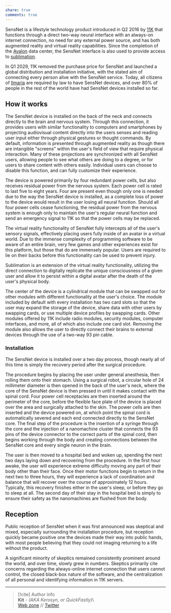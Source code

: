 ```yaml
---  
share: true  
comments: true  
---  
```

SensNet is a lifestyle technology product introduced in Q2 2016 by [11K](../Organizations/Corporations/11K) that functions through a direct two-way neural interface with an always-on internet connection, no need for any external power source, and has both augmented reality and virtual reality capabilities. Since the completion of the [Avalon](../Places/Avalon) data center, the SensNet interface is also used to provide access to [sublimation](./Sublimation).  
  
In Q1 2029, 11K removed the purchase price for SensNet and launched a global distribution and installation initiative, with the stated aim of connecting every person alive with the SensNet service. Today, all citizens of [Ilmaria](../Map/Ilmaria/Ilmaria) are required by law to have SensNet devices, and over 80% of people in the rest of the world have had SensNet devices installed so far.  
  
## How it works  
  
The SensNet device is installed on the back of the neck and connects directly to the brain and nervous system. Through this connection, it provides users with similar functionality to computers and smartphones by projecting audiovisual content directly into the users senses and reading user input either through physical gestures or thought commands. By default, information is presented through augmented reality as though there are intangible "screens" within the user's field of view that require physical interaction. Many of these projections are synchronized with all SensNet users, allowing people to see what others are doing to a degree, or for users to share content with others easily. Individual users can choose to disable this function, and can fully customize their experience.  
  
The device is powered primarily by four redundant power cells, but also receives residual power from the nervous system. Each power cell is rated to last five to eight years. Four are present even though only one is needed due to the way the SensNet device is installed, as a complete loss of power to the device would result in the user losing all neural function. Should all four power cells cease functioning, the residual power from the nervous system is enough only to maintain the user's regular neural function and send an emergency signal to 11K so that the power cells may be replaced.  
  
The virtual reality functionality of SensNet fully intercepts all of the user's sensory signals, effectively placing users fully inside of an avatar in a virtual world. Due to the immense complexity of programming software to be aware of an entire brain, very few games and other experiences exist for this platform, but those that do are immensely popular. Users are required to lie on their backs before this functionality can be used to prevent injury.  
  
Sublimation is an extension of the virtual reality functionality, utilizing the direct connection to digitally replicate the unique consciousness of a given user and allow it to persist within a digital avatar after the death of the user's physical body.  
  
The center of the device is a cylindrical module that can be swapped out for other modules with different functionality at the user's choice. The module included by default with every installation has two card slots so that the user may expand the storage of the device, share data with other users by swapping cards, or use multiple device profiles by swapping cards. Other modules offered by 11K include radio modules, security modules, computer interfaces, and more, all of which also include one card slot. Removing the module also allows the user to directly connect their brains to external devices through the use of a two-way 93 pin cable.  
  
### Installation  
  
The SensNet device is installed over a two day process, though nearly all of this time is simply the recovery period after the surgical procedure.  
  
The procedure begins by placing the user under general anesthesia, then rolling them onto their stomach. Using a surgical robot, a circular hole of 24 millimeter diameter is then opened in the back of the user's neck, where the core of the SensNet device is then pressed in until it makes contact with the spinal cord. Four power cell receptacles are then inserted around the perimeter of the core, before the flexible face plate of the device is placed over the area and surgically attached to the skin. The power cells are then inserted and the device powered on, at which point the spinal cord is automatically severed and each end connected directly to the SensNet core. The final step of the procedure is the insertion of a syringe through the core and the injection of a nanomachine cluster that connects the 93 pins of the device connector to the correct parts of the spinal cord, then begins working through the body and creating connections between the SensNet core and every single neuron in the brain.  
  
The user is then moved to a hospital bed and woken up, spending the next two days laying down and recovering from the procedure. In the first hour awake, the user will experience extreme difficulty moving any part of their body other than their face. Once their motor functions begin to return in the next two to three hours, they will experience a lack of coordination and balance that will recover over the course of approximately 12 hours. Typically, this recovery finishes either in the user's sleep, or before they go to sleep at all. The second day of their stay in the hospital bed is simply to ensure their safety as the nanomachines are flushed from the body.  
  
## Reception  
  
Public reception of SensNet when it was first announced was skeptical and mixed, especially surrounding the installation procedure, but reception quickly became positive one the devices made their way into public hands, with most people believing that they could not imaging returning to a life without the product.  
  
A significant minority of skeptics remained consistently prominent around the world, and over time, slowly grew in numbers. Skeptics primarily cite concerns regarding the always-online internet connection that users cannot control, the closed black-box nature of the software, and the centralization of all personal and identifying information in 11K servers.  
  
-----  
> [!cite] Author info  
> **Kit** - *(AKA Kerosyn, or QuickFastly)*\  
> [Web zone](https://kitabe.link) // [Twitter](https://twitter.com/Kerosyn_)